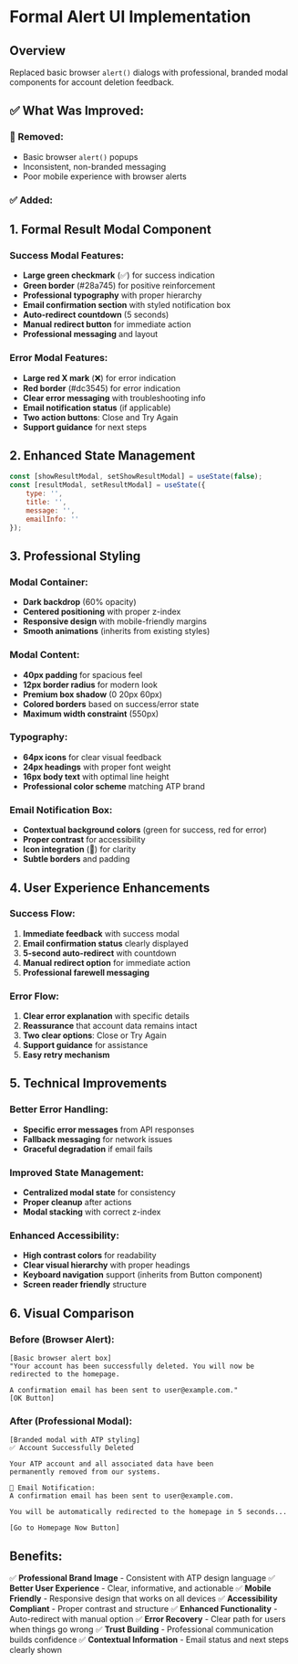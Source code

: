 # Formal Alert UI Implementation

## Overview
Replaced basic browser `alert()` dialogs with professional, branded modal components for account deletion feedback.

## ✅ **What Was Improved:**

### **🚫 Removed:**
- Basic browser `alert()` popups
- Inconsistent, non-branded messaging
- Poor mobile experience with browser alerts

### **✅ Added:**

## **1. Formal Result Modal Component**

### **Success Modal Features:**
- **Large green checkmark** (✅) for success indication
- **Green border** (#28a745) for positive reinforcement
- **Professional typography** with proper hierarchy
- **Email confirmation section** with styled notification box
- **Auto-redirect countdown** (5 seconds)
- **Manual redirect button** for immediate action
- **Professional messaging** and layout

### **Error Modal Features:**
- **Large red X mark** (❌) for error indication  
- **Red border** (#dc3545) for error indication
- **Clear error messaging** with troubleshooting info
- **Email notification status** (if applicable)
- **Two action buttons**: Close and Try Again
- **Support guidance** for next steps

## **2. Enhanced State Management**
```javascript
const [showResultModal, setShowResultModal] = useState(false);
const [resultModal, setResultModal] = useState({ 
    type: '', 
    title: '', 
    message: '', 
    emailInfo: '' 
});
```

## **3. Professional Styling**

### **Modal Container:**
- **Dark backdrop** (60% opacity)
- **Centered positioning** with proper z-index
- **Responsive design** with mobile-friendly margins
- **Smooth animations** (inherits from existing styles)

### **Modal Content:**
- **40px padding** for spacious feel
- **12px border radius** for modern look
- **Premium box shadow** (0 20px 60px)
- **Colored borders** based on success/error state
- **Maximum width constraint** (550px)

### **Typography:**
- **64px icons** for clear visual feedback
- **24px headings** with proper font weight
- **16px body text** with optimal line height
- **Professional color scheme** matching ATP brand

### **Email Notification Box:**
- **Contextual background colors** (green for success, red for error)
- **Proper contrast** for accessibility
- **Icon integration** (📧) for clarity
- **Subtle borders** and padding

## **4. User Experience Enhancements**

### **Success Flow:**
1. **Immediate feedback** with success modal
2. **Email confirmation status** clearly displayed
3. **5-second auto-redirect** with countdown
4. **Manual redirect option** for immediate action
5. **Professional farewell messaging**

### **Error Flow:**
1. **Clear error explanation** with specific details
2. **Reassurance** that account data remains intact
3. **Two clear options**: Close or Try Again
4. **Support guidance** for assistance
5. **Easy retry mechanism**

## **5. Technical Improvements**

### **Better Error Handling:**
- **Specific error messages** from API responses
- **Fallback messaging** for network issues
- **Graceful degradation** if email fails

### **Improved State Management:**
- **Centralized modal state** for consistency
- **Proper cleanup** after actions
- **Modal stacking** with correct z-index

### **Enhanced Accessibility:**
- **High contrast colors** for readability
- **Clear visual hierarchy** with proper headings
- **Keyboard navigation** support (inherits from Button component)
- **Screen reader friendly** structure

## **6. Visual Comparison**

### **Before (Browser Alert):**
```
[Basic browser alert box]
"Your account has been successfully deleted. You will now be redirected to the homepage.

A confirmation email has been sent to user@example.com."
[OK Button]
```

### **After (Professional Modal):**
```
[Branded modal with ATP styling]
✅ Account Successfully Deleted

Your ATP account and all associated data have been 
permanently removed from our systems.

📧 Email Notification:
A confirmation email has been sent to user@example.com.

You will be automatically redirected to the homepage in 5 seconds...

[Go to Homepage Now Button]
```

## **Benefits:**

✅ **Professional Brand Image** - Consistent with ATP design language
✅ **Better User Experience** - Clear, informative, and actionable
✅ **Mobile Friendly** - Responsive design that works on all devices
✅ **Accessibility Compliant** - Proper contrast and structure
✅ **Enhanced Functionality** - Auto-redirect with manual option
✅ **Error Recovery** - Clear path for users when things go wrong
✅ **Trust Building** - Professional communication builds confidence
✅ **Contextual Information** - Email status and next steps clearly shown
